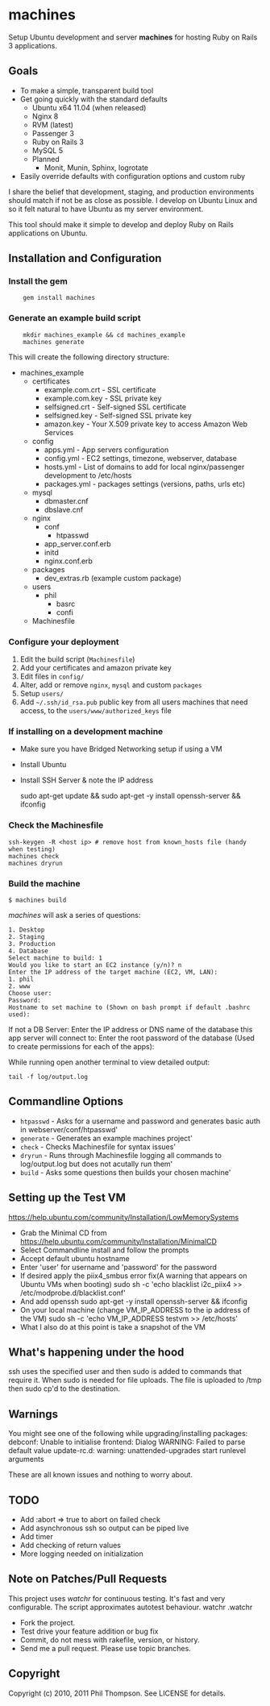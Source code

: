 machines
=======================================

Setup Ubuntu development and server **machines** for hosting Ruby on Rails 3 applications.

Goals
---------------------------------------

* To make a simple, transparent build tool
* Get going quickly with the standard defaults
  * Ubuntu x64 11.04 (when released)
  * Nginx 8
  * RVM (latest)
  * Passenger 3
  * Ruby on Rails 3
  * MySQL 5
  * Planned
    * Monit, Munin, Sphinx, logrotate
* Easily override defaults with configuration options and custom ruby

I share the belief that development, staging, and production environments should match if not be as close as possible.
I develop on Ubuntu Linux and so it felt natural to have Ubuntu as my server environment.

This tool should make it simple to develop and deploy Ruby on Rails applications on Ubuntu.

Installation and Configuration
---------------------------------------

### Install the gem

        gem install machines

### Generate an example build script

        mkdir machines_example && cd machines_example
        machines generate

This will create the following directory structure:

* machines_example
  * certificates
    * example.com.crt - SSL certificate
    * example.com.key - SSL private key
    * selfsigned.crt - Self-signed SSL certificate
    * selfsigned.key - Self-signed SSL private key
    * amazon.key - Your X.509 private key to access Amazon Web Services
  * config
    * apps.yml - App servers configuration
    * config.yml - EC2 settings, timezone, webserver, database
    * hosts.yml - List of domains to add for local nginx/passenger development to /etc/hosts
    * packages.yml - packages settings (versions, paths, urls etc)
  * mysql
    * dbmaster.cnf
    * dbslave.cnf
  * nginx
    * conf
      * htpasswd
    * app_server.conf.erb
    * initd
    * nginx.conf.erb
  * packages
    * dev_extras.rb (example custom package)
  * users
    * phil
      * basrc
      * confi
  * Machinesfile

### Configure your deployment

1. Edit the build script (`Machinesfile`)
1. Add your certificates and amazon private key
1. Edit files in `config/`
1. Alter, add or remove `nginx`, `mysql` and custom `packages`
1. Setup `users/`
1. Add `~/.ssh/id_rsa.pub` public key from all users machines that need access, to the `users/www/authorized_keys` file

### If installing on a development machine
* Make sure you have Bridged Networking setup if using a VM
* Install Ubuntu
* Install SSH Server & note the IP address

    sudo apt-get update && sudo apt-get -y install openssh-server && ifconfig

### Check the Machinesfile

    ssh-keygen -R <host ip> # remove host from known_hosts file (handy when testing)
    machines check
    machines dryrun

### Build the machine

    $ machines build

*machines* will ask a series of questions:

    1. Desktop
    2. Staging
    3. Production
    4. Database
    Select machine to build: 1
    Would you like to start an EC2 instance (y/n)? n
    Enter the IP address of the target machine (EC2, VM, LAN):
    1. phil
    2. www
    Choose user:
    Password:
    Hostname to set machine to (Shown on bash prompt if default .bashrc used):

If not a DB Server:
    Enter the IP address or DNS name of the database this app server will connect to:
    Enter the root password of the database (Used to create permissions for each of the apps):


While running open another terminal to view detailed output:

    tail -f log/output.log

Commandline Options
---------------------------------------
* `htpasswd` - Asks for a username and password and generates basic auth in webserver/conf/htpasswd'
* `generate` - Generates an example machines project'
* `check`    - Checks Machinesfile for syntax issues'
* `dryrun`   - Runs through Machinesfile logging all commands to log/output.log but does not acutally run them'
* `build`    - Asks some questions then builds your chosen machine'

Setting up the Test VM
---------------------------------------

https://help.ubuntu.com/community/Installation/LowMemorySystems

* Grab the Minimal CD from https://help.ubuntu.com/community/Installation/MinimalCD
* Select Commandline install and follow the prompts
* Accept default ubuntu hostname
* Enter 'user' for username and 'password' for the password
* If desired apply the piix4_smbus error fix(A warning that appears on Ubuntu VMs when booting)
    sudo sh -c 'echo blacklist i2c_piix4 >> /etc/modprobe.d/blacklist.conf'
* And add openssh
    sudo apt-get -y install openssh-server && ifconfig
* On your local machine (change VM_IP_ADDRESS to the ip address of the VM)
    sudo sh -c 'echo VM_IP_ADDRESS testvm >> /etc/hosts'
* What I also do at this point is take a snapshot of the VM

What's happening under the hood
---------------------------------------

ssh uses the specified user and then sudo is added to commands that require it.
When sudo is needed for file uploads. The file is uploaded to /tmp then sudo cp'd to the destination.

Warnings
---------------------------------------

You might see one of the following while upgrading/installing packages:
    debconf: Unable to initialise frontend: Dialog
    WARNING: Failed to parse default value
    update-rc.d: warning: unattended-upgrades start runlevel arguments

These are all known issues and nothing to worry about.

TODO
---------------------------------------

* Add :abort => true to abort on failed check
* Add asynchronous ssh so output can be piped live
* Add timer
* Add checking of return values
* More logging needed on initialization

Note on Patches/Pull Requests
---------------------------------------

This project uses *watchr* for continuous testing.
It's fast and very configurable. The script approximates autotest behaviour.
    watchr .watchr

* Fork the project.
* Test drive your feature addition or bug fix
* Commit, do not mess with rakefile, version, or history.
* Send me a pull request. Please use topic branches.

Copyright
---------------------------------------

Copyright (c) 2010, 2011 Phil Thompson. See LICENSE for details.

